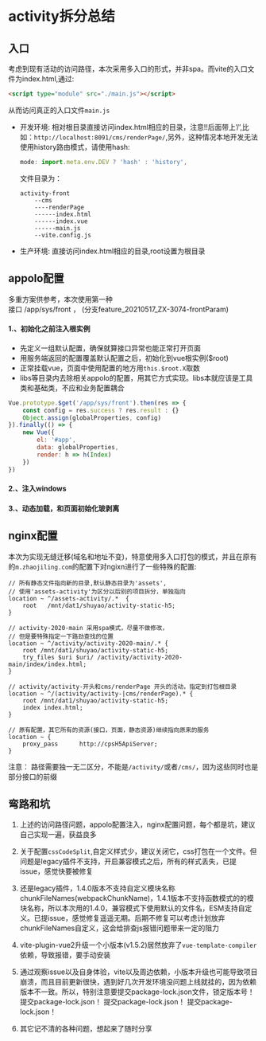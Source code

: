 # activity拆分总结

## 入口

考虑到现有活动的访问路径，本次采用多入口的形式，并非spa。而vite的入口文件为index.html,通过:
```html
<script type="module" src="./main.js"></script>
```
从而访问真正的入口文件`main.js`

- 开发环境:
相对根目录直接访问index.html相应的目录，注意!!后面带上’/’,比如：`http://localhost:8091/cms/renderPage/`,另外，这种情况本地开发无法使用history路由模式，请使用hash:

    ```js
    mode: import.meta.env.DEV ? 'hash' : 'history',
    ````

    文件目录为：

    ````
    activity-front
        --cms
        ----renderPage
        ------index.html
        ------index.vue
        ------main.js
        --vite.config.js
    ````

- 生产环境: 
直接访问index.html相应的目录,root设置为根目录

## appolo配置

多重方案供参考，本次使用第一种<br>
接口 /app/sys/front ， (分支feature_20210517_ZX-3074-frontParam)

#### 1.、初始化之前注入根实例
- 先定义一组默认配置，确保就算接口异常也能正常打开页面
- 用服务端返回的配置覆盖默认配置之后，初始化到vue根实例($root)
- 正常挂载vue，页面中使用配置的地方用`this.$root.X`取数
- libs等目录内去除相关appolo的配置，用其它方式实现。libs本就应该是工具类和基础类，不应和业务配置耦合
```js
Vue.prototype.$get('/app/sys/front').then(res => {
    const config = res.success ? res.result : {}
    Object.assign(globalProperties, config)
}).finally(() => {
    new Vue({
        el: '#app',
        data: globalProperties,
        render: h => h(Index)
    })
})
```

#### 2.、注入windows

#### 3.、动态加载，和页面初始化玻剥离

## nginx配置
本次为实现无缝迁移(域名和地址不变)，特意使用多入口打包的模式，并且在原有的`m.zhaojiling.com`的配置下对ngixn进行了一些特殊的配置:

```node
// 所有静态文件指向新的目录,默认静态目录为'assets',
// 使用'assets-activity'为区分以后别的项目拆分，单独指向
location ~ ^/assets-activity/.*  {
    root   /mnt/dat1/shuyao/activity-static-h5;
}

// activity-2020-main 采用spa模式，尽量不做修改，
// 但是要特殊指定一下路劲查找的位置
location ~ ^/activity/activity-2020-main/.* {
    root /mnt/dat1/shuyao/activity-static-h5;
    try_files $uri $uri/ /activity/activity-2020-main/index/index.html;
}

// activity/activity-开头和cms/renderPage 开头的活动，指定到打包根目录
location ~ ^/(activity/activity-|cms/renderPage).* {
    root /mnt/dat1/shuyao/activity-static-h5;
    index index.html;
}

// 原有配置，其它所有的资源(接口，页面，静态资源)继续指向原来的服务
location ~ {
    proxy_pass      http://cpsH5ApiServer;
}
````

注意： 路径需要独一无二区分，不能是`/activity/`或者`/cms/`，因为这些同时也是部分接口的前缀

## 弯路和坑

1. 上述的访问路径问题，appolo配置注入，nginx配置问题，每个都是坑，建议自己实现一遍，获益良多

2. 关于配置`cssCodeSplit`,自定义样式少，建议关闭它，css打包在一个文件。但问题是legacy插件不支持，开启兼容模式之后，所有的样式丢失，已提issue，感觉快要被修复

3. 还是legacy插件，1.4.0版本不支持自定义模块名称chunkFileNames(webpackChunkName)，1.4.1版本不支持函数模式的的模块名称，所以本次用的1.4.0，兼容模式下使用默认的文件名，ESM支持自定义。已提issue，感觉修复遥遥无期。后期不修复可以考虑计划放弃chunkFileNames自定义，这会给排查js报错问题带来一定的阻力

4. vite-plugin-vue2升级一个小版本(v1.5.2)居然放弃了`vue-template-compiler`依赖，导致报错，要手动安装

5. 通过观察issue以及自身体验，vite以及周边依赖，小版本升级也可能导致项目崩溃，而且目前更新很快，遇到好几次开发环境没问题上线就挂的，因为依赖版本不一致。所以，特别注意要提交package-lock.json文件，锁定版本号！
提交package-lock.json！
提交package-lock.json！
提交package-lock.json！

6. 其它记不清的各种问题，想起来了随时分享

<style>
    .page-header {
        display: none;
    }
</style>